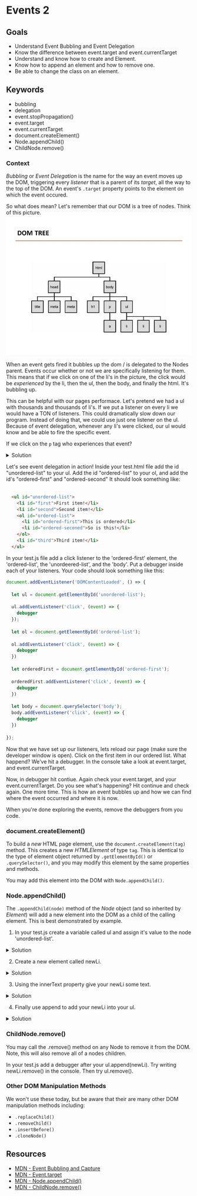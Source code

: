 # Events 2

## Goals
* Understand Event Bubbling and Event Delegation
* Know the difference between event.target and event.currentTarget
* Understand and know how to create and Element.
* Know how to append an element and how to remove one.
* Be able to change the class on an element. 

## Keywords

- bubbling
- delegation
- event.stopPropagation()
- event.target
- event.currentTarget
- document.createElement()
- Node.appendChild()
- ChildNode.remove()


### **Context**

*Bubbling* or *Event Delegation* is the name for the way an event moves up the DOM, triggering
every *listener* that is a parent of its *target*, all the way to the
top of the DOM. An event's `.target` property points to the element on which the event occured.

So what does mean? Let's remember that our DOM is a tree of nodes. Think of this picture. 
![dom](dom_tree_events.jpg)

When an event gets fired it bubbles up the dom / is delegated to the Nodes parent. Events occur whether or not we are specifically listening for them. This means that if we click on one of the li's in the picture, the click would be _experienced_ by the li, then the ul, then the body, and finally the html. It's bubbling up. 

This can be helpful with our pages performace. Let's pretend we had a ul with thousands and thousands of li's. If we put a listener on every li we would have a TON of listeners. This could dramatically slow down our program. Instead of doing that, we could use just one listener on the ul. Because of event delegation, whenever any li's were clicked, our ul would know and be able to fire the specific event. 

If we click on the `p` tag who experiences that event? 

<details>
  <summary>
    Solution
  </summary>
  The `p` tag, then the `body`, and finally the `html`. 
</details>

Let's see event delegation in action! Inside your test.html file add the id "unordered-list" to your ul. Add the id "ordered-list" to your ol, and add the id's "ordered-first" and "ordered-second" It should look something like: 

```html

  <ul id="unordered-list">
    <li id="first">First item!</li>
    <li id="second">Second item!</li>
    <ol id="ordered-list">
      <li id="ordered-first">This is ordered</li>
      <li id="ordered-seconed">So is this!</li>
    </ol>
    <li id="third">Third item!</li>
  </ul>
```

In your test.js file add a click listener to the 'ordered-first' element, the 'ordered-list', the 'unordeered-list', and the 'body'. Put a debugger inside each of your listeners. Your code should look something like this: 

```js 
document.addEventListener('DOMContentLoaded', () => {

  let ul = document.getElementById('unordered-list');

  ul.addEventListener('click', (event) => {
    debugger
  });

  let ol = document.getElementById('ordered-list');

  ol.addEventListener('click', (event) => {
    debugger
  })

  let orderedFirst = document.getElementById('ordered-first');

  orderedFirst.addEventListener('click', (event) => {
    debugger
  })

  let body = document.querySelector('body');
  body.addEventListener('click', (event) => {
    debugger
  })

});

```

Now that we have set up our listeners, lets reload our page (make sure the developer window is open). Click on the first item in our ordered list. What happend? We've hit a debugger. In the console take a look at event.target, and event.currentTarget. 

Now, in debugger hit contiue. Again check your event.target, and your event.currentTarget. Do you see what's happening? Hit continue and check again. One more time. This is how an event bubbles up and how we can find where the event occurred and where it is now. 

When you're done exploring the events, remove the debuggers from you code. 

### **document.createElement()**

To build a *new* HTML page element, use the `document.createElement(tag)`
method. This creates a new *HTMLElement* of type `tag`. This is identical
to the type of element object returned by `.getElementById()` or
`.querySelector()`, and you may modify this element by the same properties
and methods.

You may add this element into the DOM with `Node.appendChild()`.

### **Node.appendChild()**

The `.appendChild(node)` method of the *Node* object (and so inherited by
*Element*) will add a new element into the DOM as a child of the calling
element. This is best demonstrated by example.

1. In your test.js create a variable called ul and assign it's value to the node 'unordered-list'. 

<details>
  <summary>
    Solution
  </summary>
  let ul = document.getElementById('unordered-list');
</details>


2. Create a new element called newLi. 

<details>
  <summary>
    Solution
  </summary>
  let newLi = document.createElement('li');
</details>

3. Using the innerText property give  your newLi some text. 

<details>
  <summary>
    Solution
  </summary>
  newLi.innerText = 'NEW LI';
</details>



4. Finally use append to add your newLi into your ul. 

<details>
  <summary>
    Solution
  </summary>
  ul.append(newLi);
</details>


### **ChildNode.remove()**

You may call the .remove() method on any Node to remove it from the DOM. Note, this will also remove all of a nodes children. 

In your test.js add a debugger after your ul.append(newLi). Try writing newLi.remove() in the console. Then try ul.remove(). 

### **Other DOM Manipulation Methods**

We won't use these today, but be aware that their are many other DOM manipulation methods
including:

- `.replaceChild()`
- `.removeChild()`
- `.insertBefore()`
- `.cloneNode()`


## Resources

- [MDN - Event Bubbling and Capture](https://developer.mozilla.org/en-US/docs/Learn/JavaScript/Building_blocks/Events#Event_bubbling_and_capture)
- [MDN - Event.target](https://developer.mozilla.org/en-US/docs/Web/API/Event/target)
- [MDN - Node.appendChild()](https://developer.mozilla.org/en-US/docs/Web/API/Node/appendChild)
- [MDN - ChildNode.remove()](https://developer.mozilla.org/en-US/docs/Web/API/ChildNode/remove)
